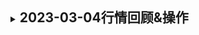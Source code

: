 <details>
<summary><h2 style="display:inline">2023-03-04行情回顾&操作</h2></summary>

### 点评

这周和上周类似震荡中, 周三随着正股上涨,升了一些, 总体行情还是乏善可陈.

### 待出队名单观察

出队指标:

> 已持仓且盈利超过 3%,不在指标范围内标的

> 高位回撤 1%

- 禾丰转债 -- 出队且盈利超过 3%

### **操作**

无

---
